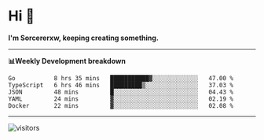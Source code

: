 # Hi 👋

**I'm Sorcererxw, keeping creating something.**

---

**📊Weekly Development breakdown**

<!--START_SECTION:waka-->
```text
Go           8 hrs 35 mins   ███████████▓░░░░░░░░░░░░░   47.00 % 
TypeScript   6 hrs 46 mins   █████████▒░░░░░░░░░░░░░░░   37.03 % 
JSON         48 mins         █░░░░░░░░░░░░░░░░░░░░░░░░   04.43 % 
YAML         24 mins         ▓░░░░░░░░░░░░░░░░░░░░░░░░   02.19 % 
Docker       22 mins         ▓░░░░░░░░░░░░░░░░░░░░░░░░   02.08 % 
```
<!--END_SECTION:waka-->

---

![visitors](https://visitor-badge.glitch.me/badge?page_id=sorcererxw.sorcererx)